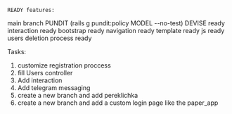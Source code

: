     READY features:
  main branch
PUNDIT (rails g pundit:policy MODEL --no-test)
DEVISE ready
interaction ready
bootstrap ready
navigation ready
template ready
js ready
users deletion process ready

  Tasks:
1) customize registration proccess
2) fill Users controller
3) Add interaction
4) Add telegram messaging
5) create a new branch and add pereklichka
6) create a new branch and add a custom login page like the paper_app